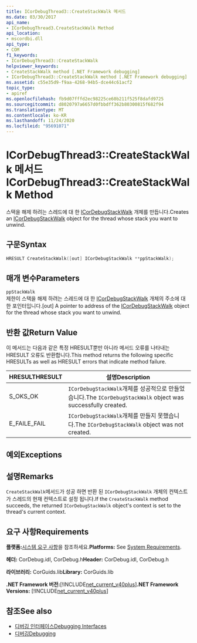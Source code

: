 ```yaml
---
title: ICorDebugThread3::CreateStackWalk 메서드
ms.date: 03/30/2017
api_name:
- ICorDebugThread3.CreateStackWalk Method
api_location:
- mscordbi.dll
api_type:
- COM
f1_keywords:
- ICorDebugThread3::CreateStackWalk
helpviewer_keywords:
- CreateStackWalk method [.NET Framework debugging]
- ICorDebugThread3::CreateStackWalk method [.NET Framework debugging]
ms.assetid: c55e35d9-f9aa-4268-94b5-dce44c61acf2
topic_type:
- apiref
ms.openlocfilehash: fb9d07fffd2ec98225ce60b211f525f8dafd9725
ms.sourcegitcommit: d8020797a6657d0fbbdff362b80300815f682f94
ms.translationtype: MT
ms.contentlocale: ko-KR
ms.lasthandoff: 11/24/2020
ms.locfileid: "95691071"
---
```

# <a name="icordebugthread3createstackwalk-method"></a><span data-ttu-id="68548-102">ICorDebugThread3::CreateStackWalk 메서드</span><span class="sxs-lookup"><span data-stu-id="68548-102">ICorDebugThread3::CreateStackWalk Method</span></span>

<span data-ttu-id="68548-103">스택을 해제 하려는 스레드에 대 한 [ICorDebugStackWalk](icordebugstackwalk-interface.md) 개체를 만듭니다.</span><span class="sxs-lookup"><span data-stu-id="68548-103">Creates an [ICorDebugStackWalk](icordebugstackwalk-interface.md) object for the thread whose stack you want to unwind.</span></span>  
  
## <a name="syntax"></a><span data-ttu-id="68548-104">구문</span><span class="sxs-lookup"><span data-stu-id="68548-104">Syntax</span></span>  
  
```cpp  
HRESULT CreateStackWalk([out] ICorDebugStackWalk **ppStackWalk);  
```  
  
## <a name="parameters"></a><span data-ttu-id="68548-105">매개 변수</span><span class="sxs-lookup"><span data-stu-id="68548-105">Parameters</span></span>  

 `ppStackWalk`  
 <span data-ttu-id="68548-106">제한이 스택을 해제 하려는 스레드에 대 한 [ICorDebugStackWalk](icordebugstackwalk-interface.md) 개체의 주소에 대 한 포인터입니다.</span><span class="sxs-lookup"><span data-stu-id="68548-106">[out] A pointer to address of the [ICorDebugStackWalk](icordebugstackwalk-interface.md) object for the thread whose stack you want to unwind.</span></span>  
  
## <a name="return-value"></a><span data-ttu-id="68548-107">반환 값</span><span class="sxs-lookup"><span data-stu-id="68548-107">Return Value</span></span>  

 <span data-ttu-id="68548-108">이 메서드는 다음과 같은 특정 HRESULT뿐만 아니라 메서드 오류를 나타내는 HRESULT 오류도 반환합니다.</span><span class="sxs-lookup"><span data-stu-id="68548-108">This method returns the following specific HRESULTs as well as HRESULT errors that indicate method failure.</span></span>  
  
|<span data-ttu-id="68548-109">HRESULT</span><span class="sxs-lookup"><span data-stu-id="68548-109">HRESULT</span></span>|<span data-ttu-id="68548-110">설명</span><span class="sxs-lookup"><span data-stu-id="68548-110">Description</span></span>|  
|-------------|-----------------|  
|<span data-ttu-id="68548-111">S_OK</span><span class="sxs-lookup"><span data-stu-id="68548-111">S_OK</span></span>|<span data-ttu-id="68548-112">`ICorDebugStackWalk`개체를 성공적으로 만들었습니다.</span><span class="sxs-lookup"><span data-stu-id="68548-112">The `ICorDebugStackWalk` object was successfully created.</span></span>|  
|<span data-ttu-id="68548-113">E_FAIL</span><span class="sxs-lookup"><span data-stu-id="68548-113">E_FAIL</span></span>|<span data-ttu-id="68548-114">`ICorDebugStackWalk`개체를 만들지 못했습니다.</span><span class="sxs-lookup"><span data-stu-id="68548-114">The `ICorDebugStackWalk` object was not created.</span></span>|  
  
## <a name="exceptions"></a><span data-ttu-id="68548-115">예외</span><span class="sxs-lookup"><span data-stu-id="68548-115">Exceptions</span></span>  
  
## <a name="remarks"></a><span data-ttu-id="68548-116">설명</span><span class="sxs-lookup"><span data-stu-id="68548-116">Remarks</span></span>  

 <span data-ttu-id="68548-117">`CreateStackWalk`메서드가 성공 하면 반환 된 `ICorDebugStackWalk` 개체의 컨텍스트가 스레드의 현재 컨텍스트로 설정 됩니다.</span><span class="sxs-lookup"><span data-stu-id="68548-117">If the `CreateStackWalk` method succeeds, the returned `ICorDebugStackWalk` object's context is set to the thread's current context.</span></span>  
  
## <a name="requirements"></a><span data-ttu-id="68548-118">요구 사항</span><span class="sxs-lookup"><span data-stu-id="68548-118">Requirements</span></span>  

 <span data-ttu-id="68548-119">**플랫폼:**[시스템 요구 사항](../../get-started/system-requirements.md)을 참조하세요.</span><span class="sxs-lookup"><span data-stu-id="68548-119">**Platforms:** See [System Requirements](../../get-started/system-requirements.md).</span></span>  
  
 <span data-ttu-id="68548-120">**헤더:** CorDebug.idl, CorDebug.h</span><span class="sxs-lookup"><span data-stu-id="68548-120">**Header:** CorDebug.idl, CorDebug.h</span></span>  
  
 <span data-ttu-id="68548-121">**라이브러리:** CorGuids.lib</span><span class="sxs-lookup"><span data-stu-id="68548-121">**Library:** CorGuids.lib</span></span>  
  
 <span data-ttu-id="68548-122">**.NET Framework 버전:**[!INCLUDE[net_current_v40plus](../../../../includes/net-current-v40plus-md.md)]</span><span class="sxs-lookup"><span data-stu-id="68548-122">**.NET Framework Versions:** [!INCLUDE[net_current_v40plus](../../../../includes/net-current-v40plus-md.md)]</span></span>  
  
## <a name="see-also"></a><span data-ttu-id="68548-123">참조</span><span class="sxs-lookup"><span data-stu-id="68548-123">See also</span></span>

- [<span data-ttu-id="68548-124">디버깅 인터페이스</span><span class="sxs-lookup"><span data-stu-id="68548-124">Debugging Interfaces</span></span>](debugging-interfaces.md)
- [<span data-ttu-id="68548-125">디버깅</span><span class="sxs-lookup"><span data-stu-id="68548-125">Debugging</span></span>](index.md)

